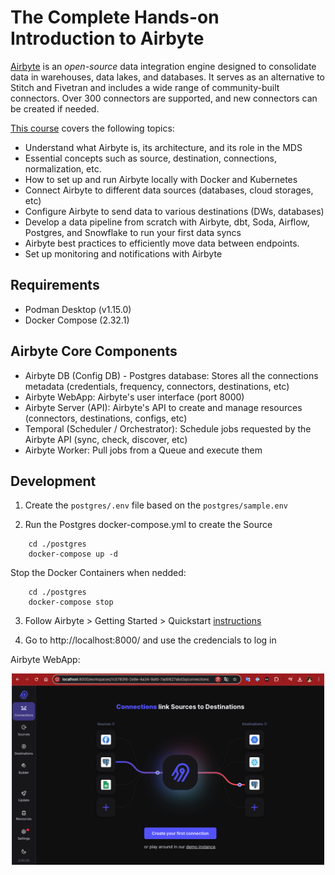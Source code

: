 # The Complete Hands-on Introduction to Airbyte

[Airbyte](https://airbyte.com/) is an *open-source* data integration engine designed to consolidate data in warehouses, data lakes, and databases. It serves as an alternative to Stitch and Fivetran and includes a wide range of community-built connectors. Over 300 connectors are supported, and new connectors can be created if needed.

[This course](https://www.udemy.com/course/the-complete-hands-on-introduction-to-airbyte/) covers the following topics:

- Understand what Airbyte is, its architecture, and its role in the MDS
- Essential concepts such as source, destination, connections, normalization, etc.
- How to set up and run Airbyte locally with Docker and Kubernetes
- Connect Airbyte to different data sources (databases, cloud storages, etc)
- Configure Airbyte to send data to various destinations (DWs, databases)
- Develop a data pipeline from scratch with Airbyte, dbt, Soda, Airflow, Postgres, and Snowflake to run your first data syncs
- Airbyte best practices to efficiently move data between endpoints.
- Set up monitoring and notifications with Airbyte

## Requirements

- Podman Desktop (v1.15.0)
- Docker Compose (2.32.1)

## Airbyte Core Components

- Airbyte DB (Config DB) - Postgres database: Stores all the connections metadata (credentials, frequency, connectors, destinations, etc)
- Airbyte WebApp: Airbyte's user interface (port 8000)
- Airbyte Server (API): Airbyte's API to create and manage resources (connectors, destinations, configs, etc)
- Temporal (Scheduler / Orchestrator): Schedule jobs requested by the Airbyte API (sync, check, discover, etc)
- Airbyte Worker: Pull jobs from a Queue and execute them

## Development

1. Create the `postgres/.env` file based on the `postgres/sample.env`

2. Run the Postgres docker-compose.yml to create the Source

```
    cd ./postgres
    docker-compose up -d
```

Stop the Docker Containers when nedded:

```
    cd ./postgres
    docker-compose stop
```

3. Follow Airbyte > Getting Started > Quickstart [instructions](https://docs.airbyte.com/)

4. Go to http://localhost:8000/ and use the credencials to log in

Airbyte WebApp:
<p align="center">
    <img src="./images/airbyte-webapp.png" alt="airbyte-webapp" width="500"/>
</p>
